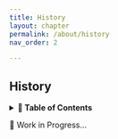 ```yaml
---
title: History
layout: chapter
permalink: /about/history
nav_order: 2

---
```


## History

<details>
<summary>
<strong>📖 Table of Contents</strong>
</summary>

  {{ "
<!-- vim-markdown-toc GitLab -->

<!-- vim-markdown-toc -->
       " | markdownify }}

</details>

🚧 Work in Progress...
